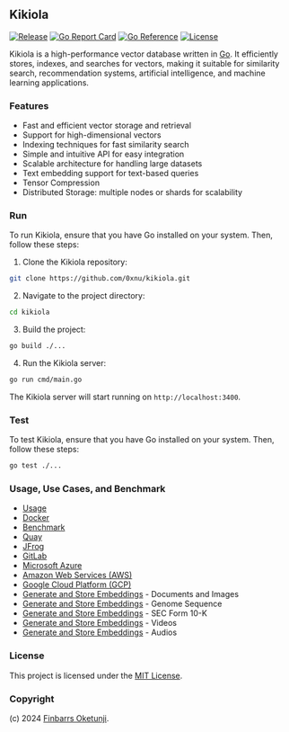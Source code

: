 ## Kikiola

[![Release](https://img.shields.io/github/release/0xnu/kikiola.svg)](https://github.com/0xnu/kikiola/releases/latest)
[![Go Report Card](https://goreportcard.com/badge/github.com/0xnu/kikiola)](https://goreportcard.com/report/github.com/0xnu/kikiola)
[![Go Reference](https://pkg.go.dev/badge/github.com/0xnu/kikiola.svg)](https://pkg.go.dev/github.com/0xnu/kikiola)
[![License](https://img.shields.io/github/license/0xnu/kikiola)](/LICENSE)

Kikiola is a high-performance vector database written in [Go](https://go.dev). It efficiently stores, indexes, and searches for vectors, making it suitable for similarity search, recommendation systems, artificial intelligence, and machine learning applications.

### Features

+ Fast and efficient vector storage and retrieval
+ Support for high-dimensional vectors
+ Indexing techniques for fast similarity search
+ Simple and intuitive API for easy integration
+ Scalable architecture for handling large datasets
+ Text embedding support for text-based queries
+ Tensor Compression
+ Distributed Storage: multiple nodes or shards for scalability

### Run

To run Kikiola, ensure that you have Go installed on your system. Then, follow these steps:

1. Clone the Kikiola repository:

```sh
git clone https://github.com/0xnu/kikiola.git
```

2. Navigate to the project directory:

```sh
cd kikiola
```

3. Build the project:

```sh
go build ./...
```

4. Run the Kikiola server:

```sh
go run cmd/main.go
```

The Kikiola server will start running on `http://localhost:3400`.

### Test

To test Kikiola, ensure that you have Go installed on your system. Then, follow these steps:

```sh
go test ./...
```

### Usage, Use Cases, and Benchmark

+ [Usage](./docs/USAGE.md)
+ [Docker](./docs/DOCKER.md)
+ [Benchmark](./docs/BENCHMARK.md)
+ [Quay](./docs/QUAY.md)
+ [JFrog](./docs/JFROG.md)
+ [GitLab](./docs/GITLAB.md)
+ [Microsoft Azure](./docs/AZURE.md)
+ [Amazon Web Services (AWS)](./docs/AWS.md)
+ [Google Cloud Platform (GCP)](./docs/GCP.md)
+ [Generate and Store Embeddings](./tutorials/generate_and_store_embeddings_docs_images.md) - Documents and Images
+ [Generate and Store Embeddings](./tutorials/generate_and_store_embeddings_genome.md) - Genome Sequence
+ [Generate and Store Embeddings](./tutorials/generate_and_store_embeddings_10k.md) - SEC Form 10-K
+ [Generate and Store Embeddings](./tutorials/generate_and_store_embeddings_videos.md) - Videos
+ [Generate and Store Embeddings](./tutorials/generate_and_store_embeddings_audios.md) - Audios

### License

This project is licensed under the [MIT License](./LICENSE).

### Copyright

(c) 2024 [Finbarrs Oketunji](https://finbarrs.eu).